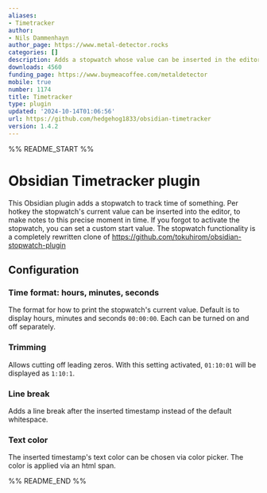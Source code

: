 ```yaml
---
aliases:
- Timetracker
author:
- Nils Dammenhayn
author_page: https://www.metal-detector.rocks
categories: []
description: Adds a stopwatch whose value can be inserted in the editor per hotkey.
downloads: 4560
funding_page: https://www.buymeacoffee.com/metaldetector
mobile: true
number: 1174
title: Timetracker
type: plugin
updated: '2024-10-14T01:06:56'
url: https://github.com/hedgehog1833/obsidian-timetracker
version: 1.4.2
---
```


%% README_START %%

# Obsidian Timetracker plugin

This Obsidian plugin adds a stopwatch to track time of something. Per hotkey the stopwatch's current value can be inserted into the editor, to make notes to 
this precise moment in time. If you forgot to activate the stopwatch, you can set a custom start value.
The stopwatch functionality is a completely rewritten clone of https://github.com/tokuhirom/obsidian-stopwatch-plugin

## Configuration

### Time format: hours, minutes, seconds

The format for how to print the stopwatch's current value. Default is to display hours, minutes and seconds `00:00:00`. Each can be turned on and off separately. 

### Trimming

Allows cutting off leading zeros. With this setting activated, `01:10:01` will be displayed as `1:10:1`.

### Line break

Adds a line break after the inserted timestamp instead of the default whitespace.

### Text color

The inserted timestamp's text color can be chosen via color picker. The color is applied via an html span.


%% README_END %%